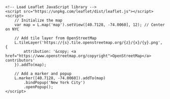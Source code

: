 <!DOCTYPE html>
<html lang="en">
<head>
    <meta charset="UTF-8">
    <meta name="viewport" content="width=device-width, initial-scale=1.0">
    <title>NYC Locations</title>
    <link rel="stylesheet" href="https://unpkg.com/leaflet/dist/leaflet.css" />
    <style>
        /* Ensure the map has proper dimensions */
        #map {
            height: 500px; /* Adjust height as needed */
            width: 100%; /* Full width */
        }
    </style>
</head>
<body>
    <div id="map"></div>

    <!-- Load Leaflet JavaScript library -->
    <script src="https://unpkg.com/leaflet/dist/leaflet.js"></script>
    <script>
        // Initialize the map
        var map = L.map('map').setView([40.7128, -74.0060], 12); // Center on NYC

        // Add tile layer from OpenStreetMap
        L.tileLayer('https://{s}.tile.openstreetmap.org/{z}/{x}/{y}.png', {
            attribution: '&copy; <a href="https://www.openstreetmap.org/copyright">OpenStreetMap</a> contributors'
        }).addTo(map);

        // Add a marker and popup
        L.marker([40.7128, -74.0060]).addTo(map)
            .bindPopup('New York City')
            .openPopup();
    </script>
</body>
</html>
